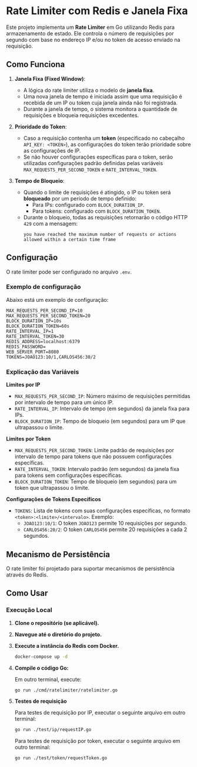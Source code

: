 # Rate Limiter com Redis e Janela Fixa

Este projeto implementa um **Rate Limiter** em Go utilizando Redis para armazenamento de estado. Ele controla o número de requisições por segundo com base no endereço IP e/ou no token de acesso enviado na requisição.

## Como Funciona

1. **Janela Fixa (Fixed Window)**:
   - A lógica do rate limiter utiliza o modelo de **janela fixa**.
   - Uma nova janela de tempo é iniciada assim que uma requisição é recebida de um IP ou token cuja janela ainda não foi registrada.
   - Durante a janela de tempo, o sistema monitora a quantidade de requisições e bloqueia requisições excedentes.

2. **Prioridade do Token**:
   - Caso a requisição contenha um **token** (especificado no cabeçalho `API_KEY: <TOKEN>`), as configurações do token terão prioridade sobre as configurações de IP.
   - Se não houver configurações específicas para o token, serão utilizadas configurações padrão definidas pelas variáveis `MAX_REQUESTS_PER_SECOND_TOKEN` e `RATE_INTERVAL_TOKEN`.

3. **Tempo de Bloqueio**:
   - Quando o limite de requisições é atingido, o IP ou token será **bloqueado** por um período de tempo definido:
     - Para IPs: configurado com `BLOCK_DURATION_IP`.
     - Para tokens: configurado com `BLOCK_DURATION_TOKEN`.
   - Durante o bloqueio, todas as requisições retornarão o código HTTP `429` com a mensagem:
     ```
     you have reached the maximum number of requests or actions allowed within a certain time frame
     ```

## Configuração

O rate limiter pode ser configurado no arquivo `.env`.

### Exemplo de configuração
Abaixo está um exemplo de configuração:

```
MAX_REQUESTS_PER_SECOND_IP=10
MAX_REQUESTS_PER_SECOND_TOKEN=20
BLOCK_DURATION_IP=10s
BLOCK_DURATION_TOKEN=60s
RATE_INTERVAL_IP=1
RATE_INTERVAL_TOKEN=30
REDIS_ADDRESS=localhost:6379
REDIS_PASSWORD=
WEB_SERVER_PORT=8080
TOKENS=JOAO123:10/1,CARLOS456:30/2
```

### Explicação das Variáveis

**Limites por IP**
- `MAX_REQUESTS_PER_SECOND_IP`: Número máximo de requisições permitidas por intervalo de tempo para um único IP.  
- `RATE_INTERVAL_IP`: Intervalo de tempo (em segundos) da janela fixa para IPs.  
- `BLOCK_DURATION_IP`: Tempo de bloqueio (em segundos) para um IP que ultrapassou o limite.

**Limites por Token**
- `MAX_REQUESTS_PER_SECOND_TOKEN`: Limite padrão de requisições por intervalo de tempo para tokens que não possuem configurações específicas.  
- `RATE_INTERVAL_TOKEN`: Intervalo padrão (em segundos) da janela fixa para tokens sem configurações específicas.  
- `BLOCK_DURATION_TOKEN`: Tempo de bloqueio (em segundos) para um token que ultrapassou o limite.

**Configurações de Tokens Específicos** 
- `TOKENS`: Lista de tokens com suas configurações específicas, no formato `<token>:<limite>/<intervalo>`. Exemplo:
    - `JOAO123:10/1`: O token `JOAO123` permite 10 requisições por segundo.
    - `CARLOS456:20/2`: O token `CARLOS456` permite 20 requisições a cada 2 segundos.
## Mecanismo de Persistência
O rate limiter foi projetado para suportar mecanismos de persistência através do Redis.

## Como Usar

### Execução Local

1.  **Clone o repositório (se aplicável).**
2.  **Navegue até o diretório do projeto.**
3.  **Execute a instância do Redis com Docker.**
    ```bash
    docker-compose up -d
    ```
4.  **Compile o código Go:**


    Em outro terminal, execute:
    ```bash
    go run ./cmd/ratelimiter/ratelimiter.go
    ```

5.  **Testes de requisição**

    Para testes de requisição por IP, executar o seguinte arquivo em outro terminal:
    ```bash
    go run ./test/ip/requestIP.go
    ```

    Para testes de requisição por token, executar o seguinte arquivo em outro terminal:
    ```bash
    go run ./test/token/requestToken.go
    ```

    